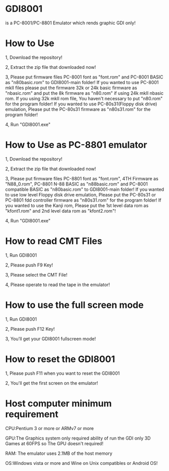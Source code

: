 # GDI8001
is a PC-8001/PC-8801 Emulator which rends graphic GDI only!

# How to Use
1, Download the repository!

2, Extract the zip file that downloaded now!

3, Please put firmware files PC-8001 font as "font.rom" and PC-8001 BASIC as "n80basic.rom" to GDI8001-main folder! If you wanted to use PC-8001 mkII files please put the firmware 32k or 24k basic firmware as "nbasic.rom" and put the 8k firmware as "n80.rom" if using 24k mkII nbasic rom. If you using 32k mkII rom file, You haven't necessary to put "n80.rom" for the program folder! If you wanted to use PC-80s31(Floppy disk drive) emulation, Please put the PC-80s31 firmware as "n80s31.rom" for the program folder!

4, Run "GDI8001.exe"

# How to Use as PC-8801 emulator
1, Download the repository!

2, Extract the zip file that downloaded now!

3, Please put firmware files PC-8801 font as "font.rom", 4TH Firmware as "N88_0.rom", PC-8801 N-88 BASIC as "n88basic.rom" and PC-8001 compatible BASIC as "n80basic.rom" to GDI8001-main folder! If you wanted to use low level Floppy disk drive emulation, Please put the PC-80s31 or PC-8801 fdd controller firmware as "n80s31.rom" for the program folder! If you wanted to use the Kanji rom, Please put the 1st level data rom as "kfont1.rom" and 2nd level data rom as "kfont2.rom"!

4, Run "GDI8001.exe"

# How to read CMT Files
1, Run GDI8001

2, Please push F9 Key!

3, Please select the CMT File!

4, Please operate to read the tape in the emulator!

# How to use the full screen mode
1, Run GDI8001

2, Please push F12 Key!

3, You'll get your GDI8001 fullscreen mode!

# How to reset the GDI8001
1, Please push F11 when you want to reset the GDI8001

2, You'll get the first screen on the emulator!

# Host computer minimum requirement

CPU:Pentium 3 or more or ARMv7 or more

GPU:The Graphics system only required ability of run the GDI only 3D Games at 60FPS so The GPU doesn't required!

RAM: The emulator uses 2.1MB of the host memory

OS:Windows vista or more and Wine on Unix compatibles or Android OS!

